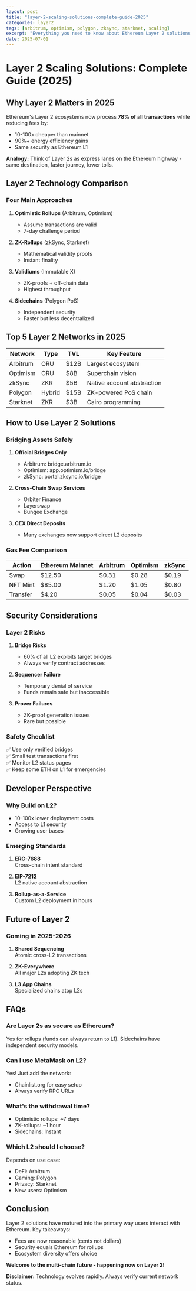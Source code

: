 ```yaml
---
layout: post
title: "layer-2-scaling-solutions-complete-guide-2025"
categories: layer2
tags: [arbitrum, optimism, polygon, zksync, starknet, scaling]
excerpt: "Everything you need to know about Ethereum Layer 2 solutions in 2025 - how they work, key differences, and how to bridge assets safely."
date: 2025-07-01
---
```


# Layer 2 Scaling Solutions: Complete Guide (2025)

## Why Layer 2 Matters in 2025

Ethereum's Layer 2 ecosystems now process ​**78% of all transactions** while reducing fees by:

- 10-100x cheaper than mainnet
- 90%+ energy efficiency gains
- Same security as Ethereum L1

**Analogy:** Think of Layer 2s as express lanes on the Ethereum highway - same destination, faster journey, lower tolls.

## Layer 2 Technology Comparison

### Four Main Approaches

1. ​**Optimistic Rollups** (Arbitrum, Optimism)
   - Assume transactions are valid
   - 7-day challenge period

2. ​**ZK-Rollups** (zkSync, Starknet)
   - Mathematical validity proofs
   - Instant finality

3. ​**Validiums** (Immutable X)
   - ZK-proofs + off-chain data
   - Highest throughput

4. ​**Sidechains** (Polygon PoS)
   - Independent security
   - Faster but less decentralized

## Top 5 Layer 2 Networks in 2025

| Network | Type | TVL | Key Feature |
|---------|------|-----|-------------|
| Arbitrum | ORU | $12B | Largest ecosystem |
| Optimism | ORU | $8B | Superchain vision |
| zkSync | ZKR | $5B | Native account abstraction |
| Polygon | Hybrid | $15B | ZK-powered PoS chain |
| Starknet | ZKR | $3B | Cairo programming |

## How to Use Layer 2 Solutions

### Bridging Assets Safely

1. ​**Official Bridges Only**
   - Arbitrum: bridge.arbitrum.io
   - Optimism: app.optimism.io/bridge
   - zkSync: portal.zksync.io/bridge

2. ​**Cross-Chain Swap Services**
   - Orbiter Finance
   - Layerswap
   - Bungee Exchange

3. ​**CEX Direct Deposits**
   - Many exchanges now support direct L2 deposits

### Gas Fee Comparison

| Action | Ethereum Mainnet | Arbitrum | Optimism | zkSync |
|--------|------------------|----------|----------|--------|
| Swap | $12.50 | $0.31 | $0.28 | $0.19 |
| NFT Mint | $85.00 | $1.20 | $1.05 | $0.80 |
| Transfer | $4.20 | $0.05 | $0.04 | $0.03 |

## Security Considerations

### Layer 2 Risks

1. ​**Bridge Risks**  
   - 60% of all L2 exploits target bridges
   - Always verify contract addresses

2. ​**Sequencer Failure**  
   - Temporary denial of service
   - Funds remain safe but inaccessible

3. ​**Prover Failures**  
   - ZK-proof generation issues
   - Rare but possible

### Safety Checklist
✅ Use only verified bridges  
✅ Small test transactions first  
✅ Monitor L2 status pages  
✅ Keep some ETH on L1 for emergencies  

## Developer Perspective

### Why Build on L2?

- 10-100x lower deployment costs
- Access to L1 security
- Growing user bases

### Emerging Standards

1. ​**ERC-7688**  
   Cross-chain intent standard

2. ​**EIP-7212**  
   L2 native account abstraction

3. ​**Rollup-as-a-Service**  
   Custom L2 deployment in hours

## Future of Layer 2

### Coming in 2025-2026

1. ​**Shared Sequencing**  
   Atomic cross-L2 transactions

2. ​**ZK-Everywhere**  
   All major L2s adopting ZK tech

3. ​**L3 App Chains**  
   Specialized chains atop L2s

## FAQs

### Are Layer 2s as secure as Ethereum?
Yes for rollups (funds can always return to L1). Sidechains have independent security models.

### Can I use MetaMask on L2?
Yes! Just add the network:
- Chainlist.org for easy setup
- Always verify RPC URLs

### What's the withdrawal time?
- Optimistic rollups: ~7 days
- ZK-rollups: ~1 hour
- Sidechains: Instant

### Which L2 should I choose?
Depends on use case:
- DeFi: Arbitrum
- Gaming: Polygon
- Privacy: Starknet
- New users: Optimism

## Conclusion

Layer 2 solutions have matured into the primary way users interact with Ethereum. Key takeaways:

- Fees are now reasonable (cents not dollars)
- Security equals Ethereum for rollups
- Ecosystem diversity offers choice

**Welcome to the multi-chain future - happening now on Layer 2!**

**Disclaimer:** Technology evolves rapidly. Always verify current network status.
